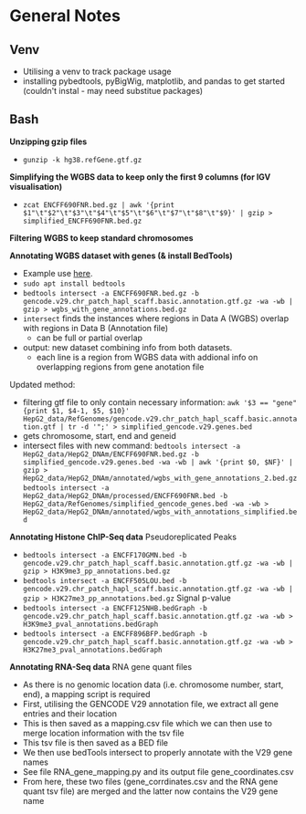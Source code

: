 # General Notes

## Venv
- Utilising a venv to track package usage
- installing pybedtools, pyBigWig, matplotlib, and pandas to get started (couldn't instal - may need substitue packages)

## Bash

**Unzipping gzip files**
- `gunzip -k hg38.refGene.gtf.gz`

**Simplifying the WGBS data to keep only the first 9 columns (for IGV visualisation)**
 - `zcat ENCFF690FNR.bed.gz | awk '{print $1"\t"$2"\t"$3"\t"$4"\t"$5"\t"$6"\t"$7"\t"$8"\t"$9}' | gzip > simplified_ENCFF690FNR.bed.gz`

**Filtering WGBS to keep standard chromosomes**


**Annotating WGBS dataset with genes (& install BedTools)**
- Example use [here](https://bedtools.readthedocs.io/en/latest/content/example-usage.html).
- `sudo apt install bedtools`
- `bedtools intersect -a ENCFF690FNR.bed.gz -b gencode.v29.chr_patch_hapl_scaff.basic.annotation.gtf.gz -wa -wb | gzip > wgbs_with_gene_annotations.bed.gz`
- `intersect` finds the instances where regions in Data A (WGBS) overlap with regions in Data B (Annotation file)
    - can be full or partial overlap
- output: new dataset combining info from both datasets. 
    - each line is a region from WGBS data with addional info on overlapping regions from gene anotation file


Updated method:
- filtering gtf file to only contain necessary information: `awk '$3 == "gene" {print $1, $4-1, $5, $10}' HepG2_data/RefGenomes/gencode.v29.chr_patch_hapl_scaff.basic.annotation.gtf | tr -d '";' > simplified_gencode.v29.genes.bed`
- gets chromosome, start, end and geneid
- intersect files with new command: `bedtools intersect -a HepG2_data/HepG2_DNAm/ENCFF690FNR.bed.gz -b simplified_gencode.v29.genes.bed -wa -wb | awk '{print $0, $NF}' | gzip > HepG2_data/HepG2_DNAm/annotated/wgbs_with_gene_annotations_2.bed.gz`
`bedtools intersect -a HepG2_data/HepG2_DNAm/processed/ENCFF690FNR.bed -b HepG2_data/RefGenomes/simplified_gencode_genes.bed -wa -wb > HepG2_data/HepG2_DNAm/annotated/wgbs_with_annotations_simplified.bed`

**Annotating Histone ChIP-Seq data**
Pseudoreplicated Peaks
- `bedtools intersect -a ENCFF170GMN.bed -b gencode.v29.chr_patch_hapl_scaff.basic.annotation.gtf.gz -wa -wb | gzip > H3K9me3_pp_annotations.bed.gz`
- `bedtools intersect -a ENCFF505LOU.bed -b gencode.v29.chr_patch_hapl_scaff.basic.annotation.gtf.gz -wa -wb | gzip > H3K27me3_pp_annotations.bed.gz`
Signal p-value
- `bedtools intersect -a ENCFF125NHB.bedGraph -b gencode.v29.chr_patch_hapl_scaff.basic.annotation.gtf.gz -wa -wb > H3K9me3_pval_annotations.bedGraph`
- `bedtools intersect -a ENCFF896BFP.bedGraph -b gencode.v29.chr_patch_hapl_scaff.basic.annotation.gtf.gz -wa -wb > H3K27me3_pval_annotations.bedGraph`

**Annotating RNA-Seq data**
RNA gene quant files
- As there is no genomic location data (i.e. chromosome number, start, end), a mapping script is required
- First, utilising the GENCODE V29 annotation file, we extract all gene entries and their location
- This is then saved as a mapping.csv file which we can then use to merge location information with the tsv file
- This tsv file is then saved as a BED file
- We then use bedTools intersect to properly annotate with the V29 gene names
- See file RNA_gene_mapping.py and its output file gene_coordinates.csv
- From here, these two files (gene_corrdinates.csv and the RNA gene quant tsv file) are merged and the latter now contains the V29 gene name